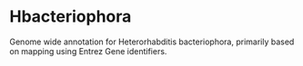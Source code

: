 # Hbacteriophora
Genome wide annotation for Heterorhabditis bacteriophora, primarily based on mapping using Entrez Gene identifiers.
